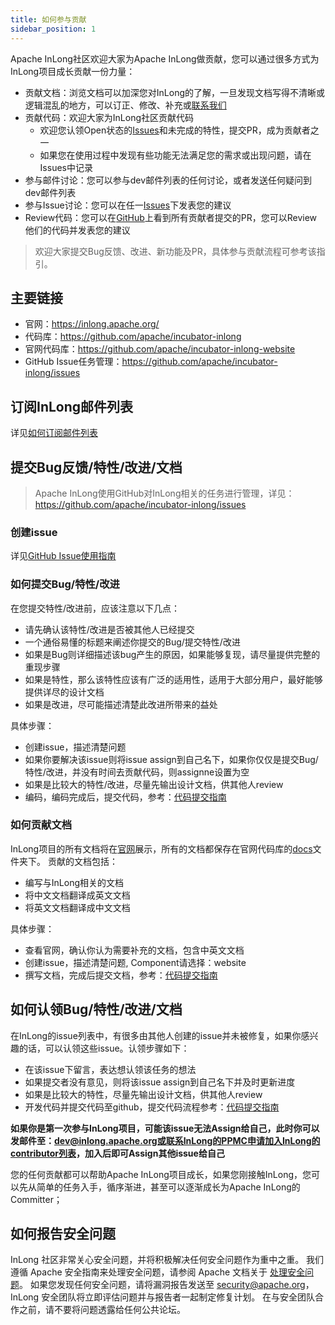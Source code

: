 ```yaml
---
title: 如何参与贡献
sidebar_position: 1
---
```


Apache InLong社区欢迎大家为Apache InLong做贡献，您可以通过很多方式为InLong项目成长贡献一份力量：
 - 贡献文档：浏览文档可以加深您对InLong的了解，一旦发现文档写得不清晰或逻辑混乱的地方，可以订正、修改、补充或[联系我们](mailto:dev@inlong.apache.org)
 - 贡献代码：欢迎大家为InLong社区贡献代码
    - 欢迎您认领Open状态的[Issues](https://github.com/apache/incubator-inlong/issues)和未完成的特性，提交PR，成为贡献者之一
    - 如果您在使用过程中发现有些功能无法满足您的需求或出现问题，请在Issues中记录
 - 参与邮件讨论：您可以参与dev邮件列表的任何讨论，或者发送任何疑问到dev邮件列表
 - 参与Issue讨论：您可以在任一[Issues](https://github.com/apache/incubator-inlong/issues)下发表您的建议
 - Review代码：您可以在[GitHub](https://github.com/apache/incubator-inlong/pulls)上看到所有贡献者提交的PR，您可以Review他们的代码并发表您的建议
> 欢迎大家提交Bug反馈、改进、新功能及PR，具体参与贡献流程可参考该指引。

## 主要链接
- 官网：https://inlong.apache.org/
- 代码库：https://github.com/apache/incubator-inlong
- 官网代码库：https://github.com/apache/incubator-inlong-website
- GitHub Issue任务管理：https://github.com/apache/incubator-inlong/issues

## 订阅InLong邮件列表
   详见[如何订阅邮件列表](how-to-subscribe.md)

## 提交Bug反馈/特性/改进/文档

> Apache InLong使用GitHub对InLong相关的任务进行管理，详见：https://github.com/apache/incubator-inlong/issues

### 创建issue
详见[GitHub Issue使用指南](https://github.com/apache/incubator-inlong/issues/new/choose)

### 如何提交Bug/特性/改进
在您提交特性/改进前，应该注意以下几点：
  - 请先确认该特性/改进是否被其他人已经提交
  - 一个通俗易懂的标题来阐述你提交的Bug/提交特性/改进
  - 如果是Bug则详细描述该bug产生的原因，如果能够复现，请尽量提供完整的重现步骤
  - 如果是特性，那么该特性应该有广泛的适用性，适用于大部分用户，最好能够提供详尽的设计文档
  - 如果是改进，尽可能描述清楚此改进所带来的益处

具体步骤：
- 创建issue，描述清楚问题
- 如果你要解决该issue则将issue assign到自己名下，如果你仅仅是提交Bug/特性/改进，并没有时间去贡献代码，则assignne设置为空
- 如果是比较大的特性/改进，尽量先输出设计文档，供其他人review
- 编码，编码完成后，提交代码，参考：[代码提交指南](how-to-commit.md)

### 如何贡献文档
InLong项目的所有文档将在[官网](https://inlong.apache.org/)展示，所有的文档都保存在官网代码库的[docs](https://github.com/apache/incubator-inlong-website/tree/master/docs)文件夹下。
贡献的文档包括：
- 编写与InLong相关的文档
- 将中文文档翻译成英文文档
- 将英文文档翻译成中文文档

具体步骤：
- 查看官网，确认你认为需要补充的文档，包含中英文文档
- 创建issue，描述清楚问题, Component请选择：website
- 撰写文档，完成后提交文档，参考：[代码提交指南](how-to-commit.md)

## 如何认领Bug/特性/改进/文档

在InLong的issue列表中，有很多由其他人创建的issue并未被修复，如果你感兴趣的话，可以认领这些issue。认领步骤如下：
  - 在该issue下留言，表达想认领该任务的想法
  - 如果提交者没有意见，则将该issue assign到自己名下并及时更新进度
  - 如果是比较大的特性，尽量先输出设计文档，供其他人review
  - 开发代码并提交代码至github，提交代码流程参考：[代码提交指南](how-to-commit.md)

**如果你是第一次参与InLong项目，可能该issue无法Assign给自己，此时你可以发邮件至：dev@inlong.apache.org或联系InLong的PPMC申请加入InLong的contributor列表，加入后即可Assign其他issue给自己**

您的任何贡献都可以帮助Apache InLong项目成长，如果您刚接触InLong，您可以先从简单的任务入手，循序渐进，甚至可以逐渐成长为Apache InLong的Committer；

## 如何报告安全问题
InLong 社区非常关心安全问题，并将积极解决任何安全问题作为重中之重。 我们遵循 Apache 安全指南来处理安全问题，请参阅 Apache 文档关于 [处理安全问题](https://www.apache.org/security/)。 
如果您发现任何安全问题，请将漏洞报告发送至 [security@apache.org](mailto:security@apache.org)，InLong 安全团队将立即评估问题并与报告者一起制定修复计划。 在与安全团队合作之前，请不要将问题透露给任何公共论坛。